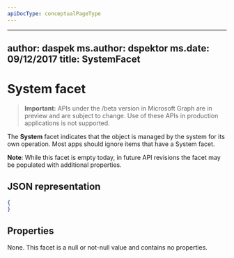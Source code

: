 ```yaml
---
apiDocType: conceptualPageType
---
```

---
author: daspek
ms.author: dspektor
ms.date: 09/12/2017
title: SystemFacet
---
# System facet

> **Important:** APIs under the /beta version in Microsoft Graph are in preview and are subject to change. Use of these APIs in production applications is not supported.

The **System** facet indicates that the object is managed by the system for its own operation.
Most apps should ignore items that have a System facet.

**Note**: While this facet is empty today, in future API revisions the facet may be populated with additional properties.

## JSON representation

<!-- { "blockType": "resource", "@type": "microsoft.graph.systemFacet", "@type.aka": "microsoft.graph.systemFacet" } -->

```json
{
}
```

## Properties

None. This facet is a null or not-null value and contains no properties.

<!-- {
  "type": "#page.annotation",
  "section": "documentation",
  "tocPath": "Facets/System"
} -->
